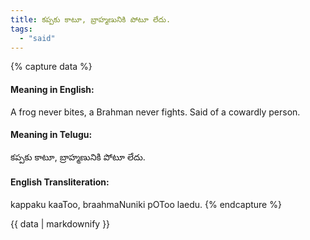 ```yaml
---
title: కప్పకు కాటూ, బ్రాహ్మణునికి పోటూ లేదు.
tags:
  - "said"
---
```


{% capture data %}
#### Meaning in English:
A frog never bites, a Brahman never fights.
Said of a cowardly person.

#### Meaning in Telugu:
కప్పకు కాటూ, బ్రాహ్మణునికి పోటూ లేదు.

#### English Transliteration:
kappaku kaaToo, braahmaNuniki pOToo laedu.
{% endcapture %}

<div class="notice">{{ data | markdownify }}</div>

